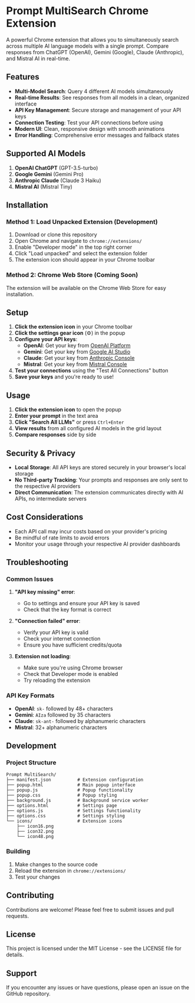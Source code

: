 # Prompt MultiSearch Chrome Extension

A powerful Chrome extension that allows you to simultaneously search across multiple AI language models with a single prompt. Compare responses from ChatGPT (OpenAI), Gemini (Google), Claude (Anthropic), and Mistral AI in real-time.

## Features

- **Multi-Model Search**: Query 4 different AI models simultaneously
- **Real-time Results**: See responses from all models in a clean, organized interface
- **API Key Management**: Secure storage and management of your API keys
- **Connection Testing**: Test your API connections before using
- **Modern UI**: Clean, responsive design with smooth animations
- **Error Handling**: Comprehensive error messages and fallback states

## Supported AI Models

1. **OpenAI ChatGPT** (GPT-3.5-turbo)
2. **Google Gemini** (Gemini Pro)
3. **Anthropic Claude** (Claude 3 Haiku)
4. **Mistral AI** (Mistral Tiny)

## Installation

### Method 1: Load Unpacked Extension (Development)

1. Download or clone this repository
2. Open Chrome and navigate to `chrome://extensions/`
3. Enable "Developer mode" in the top right corner
4. Click "Load unpacked" and select the extension folder
5. The extension icon should appear in your Chrome toolbar

### Method 2: Chrome Web Store (Coming Soon)

The extension will be available on the Chrome Web Store for easy installation.

## Setup

1. **Click the extension icon** in your Chrome toolbar
2. **Click the settings gear icon** (⚙️) in the popup
3. **Configure your API keys**:
   - **OpenAI**: Get your key from [OpenAI Platform](https://platform.openai.com/api-keys)
   - **Gemini**: Get your key from [Google AI Studio](https://makersuite.google.com/app/apikey)
   - **Claude**: Get your key from [Anthropic Console](https://console.anthropic.com/)
   - **Mistral**: Get your key from [Mistral Console](https://console.mistral.ai/)
4. **Test your connections** using the "Test All Connections" button
5. **Save your keys** and you're ready to use!

## Usage

1. **Click the extension icon** to open the popup
2. **Enter your prompt** in the text area
3. **Click "Search All LLMs"** or press `Ctrl+Enter`
4. **View results** from all configured AI models in the grid layout
5. **Compare responses** side by side

## Security & Privacy

- **Local Storage**: All API keys are stored securely in your browser's local storage
- **No Third-party Tracking**: Your prompts and responses are only sent to the respective AI providers
- **Direct Communication**: The extension communicates directly with AI APIs, no intermediate servers

## Cost Considerations

- Each API call may incur costs based on your provider's pricing
- Be mindful of rate limits to avoid errors
- Monitor your usage through your respective AI provider dashboards

## Troubleshooting

### Common Issues

1. **"API key missing" error**:
   - Go to settings and ensure your API key is saved
   - Check that the key format is correct

2. **"Connection failed" error**:
   - Verify your API key is valid
   - Check your internet connection
   - Ensure you have sufficient credits/quota

3. **Extension not loading**:
   - Make sure you're using Chrome browser
   - Check that Developer mode is enabled
   - Try reloading the extension

### API Key Formats

- **OpenAI**: `sk-` followed by 48+ characters
- **Gemini**: `AIza` followed by 35 characters
- **Claude**: `sk-ant-` followed by alphanumeric characters
- **Mistral**: 32+ alphanumeric characters

## Development

### Project Structure

```
Prompt MultiSearch/
├── manifest.json          # Extension configuration
├── popup.html             # Main popup interface
├── popup.js               # Popup functionality
├── popup.css              # Popup styling
├── background.js          # Background service worker
├── options.html           # Settings page
├── options.js             # Settings functionality
├── options.css            # Settings styling
└── icons/                 # Extension icons
    ├── icon16.png
    ├── icon32.png
    └── icon48.png
```

### Building

1. Make changes to the source code
2. Reload the extension in `chrome://extensions/`
3. Test your changes

## Contributing

Contributions are welcome! Please feel free to submit issues and pull requests.

## License

This project is licensed under the MIT License - see the LICENSE file for details.

## Support

If you encounter any issues or have questions, please open an issue on the GitHub repository.
